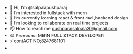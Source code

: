 - 👋 Hi, I’m @salpalapushparaj
- 👀 I’m interested in fullstack with mern
- 🌱 I’m currently learning react & front end ,backend design
- 💞️ I’m looking to collaborate on real time projects
- 📫 How to reach me pushparajsalpala30@gmail.com
- 😄 Pronouns: MERN FULL STACK DEVELOPER
- ⚡ contACT NO;8247681101
- 

<!---
salpalapushparaj/salpalapushparaj is a ✨ special ✨ repository because its `README.md` (this file) appears on your GitHub profile.
You can click the Preview link to take a look at your changes.
--->
